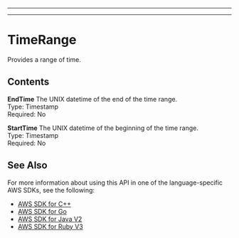 --------

--------

# TimeRange<a name="API_TimeRange"></a>

Provides a range of time\.

## Contents<a name="API_TimeRange_Contents"></a>

 **EndTime**   <a name="Kendra-Type-TimeRange-EndTime"></a>
The UNIX datetime of the end of the time range\.  
Type: Timestamp  
Required: No

 **StartTime**   <a name="Kendra-Type-TimeRange-StartTime"></a>
The UNIX datetime of the beginning of the time range\.  
Type: Timestamp  
Required: No

## See Also<a name="API_TimeRange_SeeAlso"></a>

For more information about using this API in one of the language\-specific AWS SDKs, see the following:
+  [ AWS SDK for C\+\+](https://docs.aws.amazon.com/goto/SdkForCpp/kendra-2019-02-03/TimeRange) 
+  [ AWS SDK for Go](https://docs.aws.amazon.com/goto/SdkForGoV1/kendra-2019-02-03/TimeRange) 
+  [ AWS SDK for Java V2](https://docs.aws.amazon.com/goto/SdkForJavaV2/kendra-2019-02-03/TimeRange) 
+  [ AWS SDK for Ruby V3](https://docs.aws.amazon.com/goto/SdkForRubyV3/kendra-2019-02-03/TimeRange) 